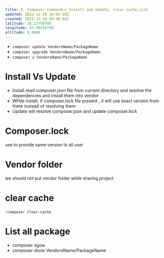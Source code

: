 ```yaml
---
title: 8. Composer command>> Install and Update, clear cache,list
updated: 2022-12-10 10:02:29Z
created: 2022-12-10 09:48:58Z
latitude: 28.23798700
longitude: 83.99558790
altitude: 0.0000
---
```


- `composer update VendoreName/PackageName`
- `composer upgrade VendoreName/PackageName`
- `composer u VendoreName/PackageName`

# Install Vs Update
- Install read composer.json file from current directory and resolve the dependencies and install them into vendor
- WHile install, if composer.lock file present , it will use exact version from there instead of resolving them
- Update will resolve composer.json and update composer.lock
# Composer.lock
use to provide same version to all user

# Vendor folder
we should not put vendor folder while sharing project


# clear cache 
-`composer clear-cache`

# List all package
- composer sgow
- composer show VendoreName/PackageName